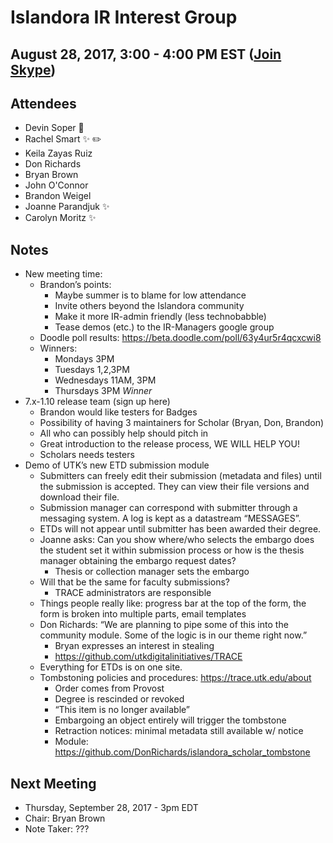 # Islandora IR Interest Group
## August 28, 2017, 3:00 - 4:00 PM EST ([Join Skype](https://join.skype.com/s7ntDOmjhbjT))

## Attendees
- Devin Soper :chicken:
- Rachel Smart :sparkles: :pencil2: 
- Keila Zayas Ruiz
- Don Richards
- Bryan Brown
- John O'Connor
- Brandon Weigel
- Joanne Parandjuk :sparkles:
- Carolyn Moritz :sparkles:

## Notes
- New meeting time: 
  - Brandon’s points: 
    - Maybe summer is to blame for low attendance
    - Invite others beyond the Islandora community
    - Make it more IR-admin friendly (less technobabble)
    - Tease demos (etc.) to the IR-Managers google group
   - Doodle poll results: https://beta.doodle.com/poll/63y4ur5r4qcxcwi8
   - Winners: 
     - Mondays 3PM
     - Tuesdays 1,2,3PM
     - Wednesdays 11AM, 3PM
     - Thursdays 3PM *Winner*
- 7.x-1.10 release team (sign up here)
  - Brandon would like testers for Badges
  - Possibility of having 3 maintainers for Scholar (Bryan, Don, Brandon)
  - All who can possibly help should pitch in
  - Great introduction to the release process, WE WILL HELP YOU!
  - Scholars needs testers
- Demo of UTK’s new ETD submission module
  - Submitters can freely edit their submission (metadata and files) until the submission is accepted. They can view their file versions and download their file.
  - Submission manager can correspond with submitter through a messaging system. A log is kept as a datastream “MESSAGES”.
  - ETDs will not appear until submitter has been awarded their degree.
  - Joanne asks: Can you show where/who selects the embargo does the student set it within submission process or how is the thesis manager obtaining the embargo request dates?
    - Thesis or collection manager sets the embargo
  - Will that be the same for faculty submissions?
    - TRACE administrators are responsible
  - Things people really like: progress bar at the top of the form, the form is broken into multiple parts, email templates
  - Don Richards: “We are planning to pipe some of this into the community module. Some of the logic is in our theme right now.”
    - Bryan expresses an interest in stealing
    - https://github.com/utkdigitalinitiatives/TRACE
  - Everything for ETDs is on one site.
  - Tombstoning policies and procedures: https://trace.utk.edu/about
    - Order comes from Provost
    - Degree is rescinded or revoked
    - “This item is no longer available”
    - Embargoing an object entirely will trigger the tombstone
    - Retraction notices: minimal metadata still available w/ notice
    - Module: https://github.com/DonRichards/islandora_scholar_tombstone 

## Next Meeting
* Thursday, September 28, 2017 - 3pm EDT
* Chair: Bryan Brown
* Note Taker: ???
